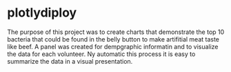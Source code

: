 # plotlydiploy
The purpose of this project was to create charts that demonstrate the top 10 bacteria that could be found in the belly button to make artifitial meat taste like beef. A panel was created for dempgraphic informatin and to visualize the data for each volunteer. Ny automatic this process it is easy to summarize the data in a visual presentation.
